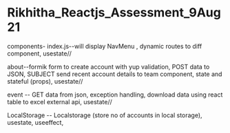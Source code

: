 # Rikhitha_Reactjs_Assessment_9Aug21

components-
index.js--will display NavMenu ,
          dynamic routes to diff component,
          usestate//
          
about--formik form to create account with yup validation,
       POST data to JSON,
       SUBJECT send recent account details to team component,
       state and stateful (props),
       usestate//

event -- GET data from json,
         exception handling,
         download data using react table to excel external api,
         usestate//
         
LocalStorage -- Localstorage (store no of accounts in local storage),
                usestate,
                useeffect,
         
         
   

